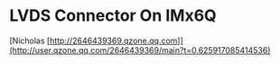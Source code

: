 # LVDS Connector On IMx6Q

[Nicholas [http://2646439369.qzone.qq.com]](http://user.qzone.qq.com/2646439369/main?t=0.625917085414536)